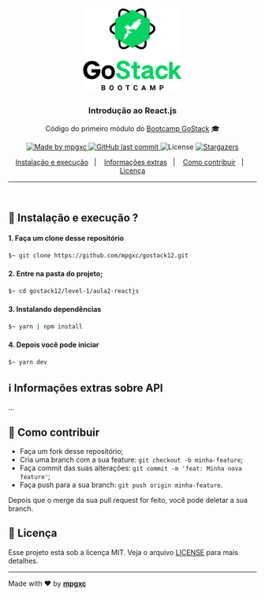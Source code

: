<h1 align="center">
    <img alt="GoStack" src="../../.github/gostack.png" width="200px" />
</h1>

<h3 align="center">
  Introdução ao React.js
</h3>

<p align="center">Código do primeiro módulo do <a href="https://rocketseat.com.br/bootcamp">Bootcamp GoStack</a> 🎓</p>

<p align="center">
  <a href="https://www.linkedin.com/in/mpgxc/">
    <img alt="Made by mpgxc" src="https://img.shields.io/badge/made%20by-mpgxc-green">
  </a>
  
  <a href="https://github.com/mpgxc/gostack12/commits/master">
    <img alt="GitHub last commit" src="https://img.shields.io/github/last-commit/mpgxc/gostack12.svg">
  </a>

  <img alt="License" src="https://img.shields.io/badge/license-MIT-%2304D361">	
  
  <a href="https://github.com/mpgxc/gostack12/stargazers">
    <img alt="Stargazers" src="https://img.shields.io/github/stars/mpgxc/gostack12?style=social">
  </a>
	
</p>

<p align="center">
  <a href="#-instalacao-e-execução">Instalação e execução</a>&nbsp;&nbsp;&nbsp;|&nbsp;&nbsp;&nbsp;
	<a href="#-informações-extras">Informações extras</a>&nbsp;&nbsp;&nbsp;|&nbsp;&nbsp;&nbsp;
  <a href="#-como-contribuir">Como contribuir</a>&nbsp;&nbsp;&nbsp;|&nbsp;&nbsp;&nbsp;
  <a href="#memo-licença">Licença</a>
</p>


<hr>
<br/>

## 🚀 Instalação e execução ?


#### 1. Faça um clone desse repositório
```bash
$~ git clone https://github.com/mpgxc/gostack12.git
```
#### 2. Entre na pasta do projeto;
```bash
$~ cd gostack12/level-1/aula2-reactjs
```
#### 3. Instalando dependências
```bash
$~ yarn | npm install
```
#### 4. Depois você pode iniciar
```bash
$~ yarn dev
```

## ℹ️ Informações extras sobre API 

...

## 🤔 Como contribuir

- Faça um fork desse repositório;
- Cria uma branch com a sua feature: `git checkout -b minha-feature`;
- Faça commit das suas alterações: `git commit -m 'feat: Minha nova feature'`;
- Faça push para a sua branch: `git push origin minha-feature`.

Depois que o merge da sua pull request for feito, você pode deletar a sua branch.

## :memo: Licença

Esse projeto está sob a licença MIT. Veja o arquivo [LICENSE](../../LICENSE) para mais detalhes.

---

Made with ♥ by **[mpgxc](https://www.linkedin.com/in/mpgxc/)**
